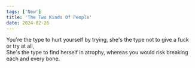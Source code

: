 ```yaml
---
tags: ['New']
title: 'The Two Kinds Of People'
date: 2024-02-26
---
```


You're the type to hurt yourself by trying, she's the type not to give a fuck or try at all,  
She's the type to find herself in atrophy, whereas you would risk breaking each and every bone.  
